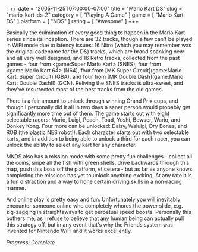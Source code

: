 +++
date = "2005-11-25T07:00:00-07:00"
title = "Mario Kart DS"
slug = "mario-kart-ds-2"
category = [ "Playing A Game" ]
game = [ "Mario Kart DS" ]
platform = [ "NDS" ]
rating = [ "Awesome" ]
+++

Basically the culmination of every good thing to happen in the Mario Kart series since its inception. There are 32 tracks, though a few can't be played in WiFi mode due to latency issues: 16 Nitro (which you may remember was the original codename for the DS) tracks, which are brand spanking new and all very well designed, and 16 Retro tracks, collected from the past games - four from <game:Super Mario Kart> (SNES), four from <game:Mario Kart 64> (N64), four from [MK Super Circuit](game:Mario Kart: Super Circuit) (GBA), and four from [MK Double Dash](game:Mario Kart: Double Dash!!) (GCN). Reliving the SNES tracks is ultra-sweet, and they've resurrected most of the best tracks from the old games.

There is a fair amount to unlock through winning Grand Prix cups, and though I personally did it all in two days a saner person would probably get significantly more time out of them. The game starts out with eight selectable racers: Mario, Luigi, Peach, Toad, Yoshi, Bowser, Wario, and Donkey Kong. Four more can be unlocked: Daisy, Waluigi, Dry Bones, and ROB (the plastic NES robot!). Each character starts out with two selectable karts, and in addition to being able to unlock a third for each racer, you can unlock the ability to select any kart for any character.

MKDS also has a mission mode with some pretty fun challenges - collect all the coins, snipe all the fish with green shells, drive backwards through this map, push this boss off the platform, et cetera - but as far as anyone knows completing the missions has yet to unlock anything exciting. At any rate it is a fun distraction and a way to hone certain driving skills in a non-racing manner.

And online play is pretty easy and fun. Unfortunately you will inevitably encounter someone online who completely whores the power slide, e.g. zig-zagging in straightaways to get perpetual speed boosts. Personally this bothers me, as I refuse to believe that any human being can actually pull this strategy off, but in any event that's why the Friends system was invented for Nintendo WiFi and it works excellently.

<i>Progress: Complete</i>